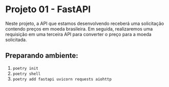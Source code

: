 # Projeto 01 - FastAPI
Neste projeto, a API que estamos desenvolvendo receberá uma solicitação contendo preços em moeda brasileira. Em seguida, realizaremos uma requisição em uma terceira API para converter o preço para a moeda solicitada.

## Preparando ambiente:
1. `poetry init`
2. `poetry shell`
3. `poetry add fastapi uvicorn requests aiohttp`